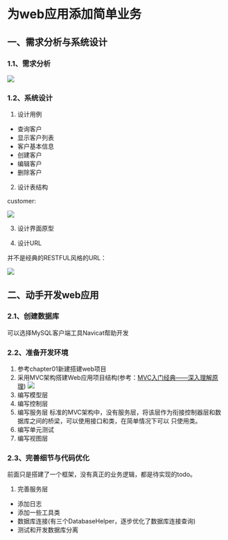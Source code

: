 # 为web应用添加简单业务

## 一、需求分析与系统设计

### 1.1、需求分析

![](http://p0zk0k5xl.bkt.clouddn.com/web-growth05.png)

### 1.2、系统设计

1. 设计用例
* 查询客户
* 显示客户列表
* 客户基本信息
* 创建客户
* 编辑客户
* 删除客户

2. 设计表结构

customer:

![](http://p0zk0k5xl.bkt.clouddn.com/web-growth06.png)

3. 设计界面原型

4. 设计URL

并不是经典的RESTFUL风格的URL：

![](http://p0zk0k5xl.bkt.clouddn.com/web-growth07.png)

## 二、动手开发web应用

### 2.1、创建数据库

可以选择MySQL客户端工具Navicat帮助开发

### 2.2、准备开发环境

1. 参考chapter01新建搭建web项目
2. 采用MVC架构搭建Web应用项目结构(参考：[MVC入门经典——深入理解原理](http://blog.csdn.net/a1036645146/article/details/51493959))
![](http://p0zk0k5xl.bkt.clouddn.com/web-growth08.png)
3. 编写模型层
4. 编写控制层
5. 编写服务层
标准的MVC架构中，没有服务层，将该层作为衔接控制器层和数据库之间的桥梁，可以使用接口和类，在简单情况下可以
只使用类。
6. 编写单元测试
7. 编写视图层

### 2.3、完善细节与代码优化

前面只是搭建了一个框架，没有真正的业务逻辑，都是待实现的todo。

1. 完善服务层
 
* 添加日志
* 添加一些工具类
* 数据库连接(有三个DatabaseHelper，逐步优化了数据库连接查询)
* 测试和开发数据库分离




